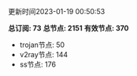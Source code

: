 更新时间2023-01-19 00:50:53

**总订阅: 73**
**总节点: 2151**
**有效节点: 370**
- trojan节点: 50
- v2ray节点: 144
- ss节点: 176
